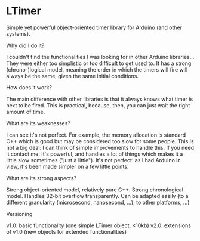 # LTimer

Simple yet powerful object-oriented timer library for Arduino (and other systems).

Why did I do it?

I couldn't find the functionalities I was looking for in other Arduino libraries... They were either too simplistic or too difficult to get used to.
It has a strong (chrono-)logical model, meaning the order in which the timers will fire will always be the same, given the same initial conditions.

How does it work?

The main difference with other libraries is that it always knows what timer is next to be fired.
This is practical, because, then, you can just wait the right amount of time.

What are its weaknesses?

I can see it's not perfect. For example, the memory allocation is standard C++ which is good but may be considered too slow for some people. This is not a big deal: I can think of simple improvements to handle this. If you need it contact me.
It's powerful, and handles a lot of things which makes it a little slow sometimes ("just a little").
It's not perfect: as I had Arduino in view, it's been made simpler on a few little points.

What are its strong aspects?

Strong object-oriented model, relatively pure C++.
Strong chronological model.
Handles 32-bit overflow transparently.
Can be adapted easily (to a different granularity (microsecond, nanosecond, ...), to other platforms, ...)

Versioning

v1.0: basic functionality (one simple LTimer object, <10kb)
v2.0: extensions of v1.0 (new objects for extended functionalities)

